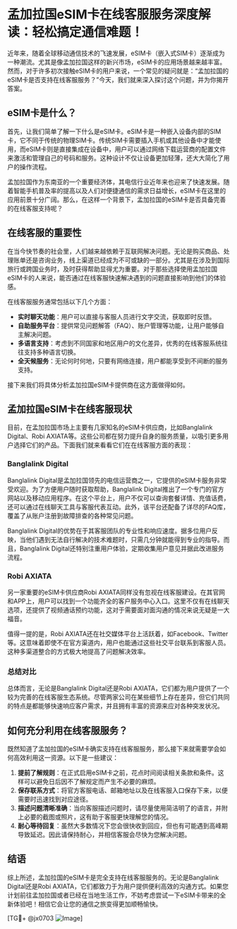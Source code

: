 # 孟加拉国eSIM卡在线客服服务深度解读：轻松搞定通信难题！

近年来，随着全球移动通信技术的飞速发展，eSIM卡（嵌入式SIM卡）逐渐成为一种潮流。尤其是像孟加拉国这样的新兴市场，eSIM卡的应用场景越来越丰富。然而，对于许多初次接触eSIM卡的用户来说，一个常见的疑问就是：“孟加拉国的eSIM卡是否支持在线客服服务？”今天，我们就来深入探讨这个问题，并为你揭开答案。

## eSIM卡是什么？

首先，让我们简单了解一下什么是eSIM卡。eSIM卡是一种嵌入设备内部的SIM卡，它不同于传统的物理SIM卡。传统SIM卡需要插入手机或其他设备中才能使用，而eSIM卡则是直接集成在设备中，用户可以通过网络下载运营商的配置文件来激活和管理自己的号码和服务。这种设计不仅让设备更加轻薄，还大大简化了用户的操作流程。

孟加拉国作为东南亚的一个重要经济体，其电信行业近年来也迎来了快速发展。随着智能手机普及率的提高以及人们对便捷通信的需求日益增长，eSIM卡在这里的应用前景十分广阔。那么，在这样一个背景下，孟加拉国的eSIM卡是否具备完善的在线客服支持呢？

## 在线客服的重要性

在当今快节奏的社会里，人们越来越依赖于互联网解决问题。无论是购买商品、处理账单还是咨询业务，线上渠道已经成为不可或缺的一部分。尤其是在涉及到国际旅行或跨国业务时，及时获得帮助显得尤为重要。对于那些选择使用孟加拉国eSIM卡的人来说，能否通过在线客服快速解决遇到的问题直接影响到他们的体验感。

在线客服服务通常包括以下几个方面：
- **实时聊天功能**：用户可以直接与客服人员进行文字交流，获取即时反馈。
- **自助服务平台**：提供常见问题解答（FAQ）、账户管理等功能，让用户能够自主解决问题。
- **多语言支持**：考虑到不同国家和地区用户的文化差异，优秀的在线客服系统往往支持多种语言切换。
- **全天候服务**：无论何时何地，只要有网络连接，用户都能享受到不间断的服务支持。

接下来我们将具体分析孟加拉国eSIM卡提供商在这方面做得如何。

## 孟加拉国eSIM卡在线客服现状

目前，在孟加拉国市场上主要有几家知名的eSIM卡供应商，比如Banglalink Digital、Robi AXIATA等。这些公司都在努力提升自身的服务质量，以吸引更多用户选择它们的产品。下面我们就来看看它们在在线客服方面的表现：

### Banglalink Digital
Banglalink Digital是孟加拉国领先的电信运营商之一，它提供的eSIM卡服务非常受欢迎。为了方便用户随时获取帮助，Banglalink Digital推出了一个专门的官方网站以及移动应用程序。在这个平台上，用户不仅可以查询套餐详情、充值话费，还可以通过在线聊天工具与客服代表互动。此外，该平台还配备了详尽的FAQ库，覆盖了从账户注册到故障排查的各种常见问题。

Banglalink Digital的优势在于其客服团队的专业性和响应速度。据多位用户反映，当他们遇到无法自行解决的技术难题时，只需几分钟就能得到专业的指导。而且，Banglalink Digital还特别注重用户体验，定期收集用户意见并据此改进服务流程。

### Robi AXIATA
另一家重要的eSIM卡供应商Robi AXIATA同样没有忽视在线客服建设。在其官网和APP上，用户可以找到一个功能齐全的客户服务中心入口。这里不仅有在线聊天选项，还提供了视频通话预约功能，这对于需要面对面沟通的情况来说无疑是一大福音。

值得一提的是，Robi AXIATA还在社交媒体平台上活跃着，如Facebook、Twitter等。这意味着即使不在官方渠道内，用户也能通过这些社交平台联系到客服人员。这种多渠道整合的方式极大地提高了问题解决效率。

### 总结对比
总体而言，无论是Banglalink Digital还是Robi AXIATA，它们都为用户提供了一个较为完善的在线客服生态系统。尽管两家公司在某些细节上存在差异，但它们共同的特点是都能够快速响应客户需求，并且拥有丰富的资源来应对各种突发状况。

## 如何充分利用在线客服服务？

既然知道了孟加拉国的eSIM卡确实支持在线客服服务，那么接下来就需要学会如何高效利用这一资源。以下是一些建议：

1. **提前了解规则**：在正式启用eSIM卡之前，花点时间阅读相关条款和条件。这样可以避免日后因不了解规定而产生不必要的麻烦。
2. **保存联系方式**：将官方客服电话、邮箱地址以及在线客服入口保存下来，以便需要时迅速找到对应途径。
3. **描述问题清晰准确**：当向客服描述问题时，请尽量使用简洁明了的语言，并附上必要的截图或照片，这有助于客服更快理解您的情况。
4. **耐心等待回复**：虽然大多数情况下您会很快收到回应，但也有可能遇到高峰期导致延迟。因此请保持耐心，并相信客服会尽快为您解决问题。

## 结语

综上所述，孟加拉国的eSIM卡是完全支持在线客服服务的。无论是Banglalink Digital还是Robi AXIATA，它们都致力于为用户提供便利高效的沟通方式。如果您计划前往孟加拉国或者已经在当地生活工作，不妨考虑尝试一下eSIM卡带来的全新体验吧！相信它会让您的通信之旅变得更加顺畅愉快。

[TG💪+ @jx0703 ![Image](https://github.com/user-attachments/assets/dbca1d08-cadb-493c-b0ec-ad6f7a83f270)]